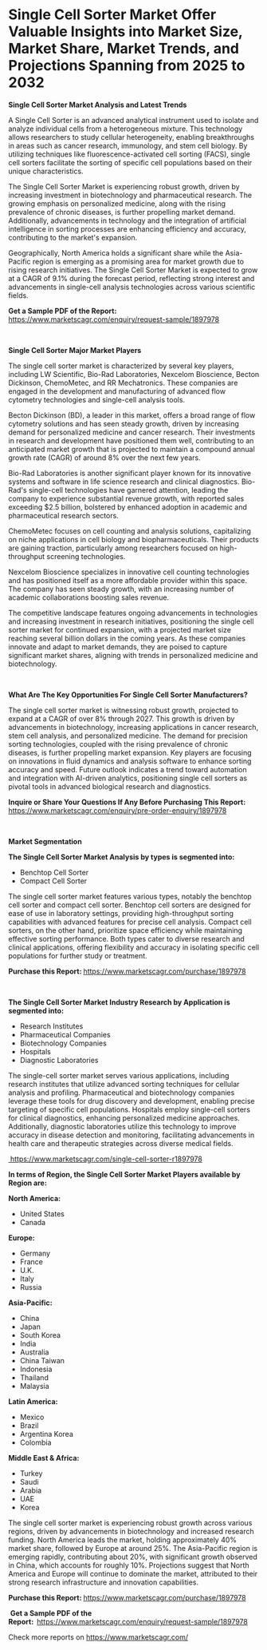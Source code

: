 <p><h1>Single Cell Sorter Market Offer Valuable Insights into Market Size, Market Share, Market Trends, and Projections Spanning from 2025 to 2032</h1></p><p><strong>Single Cell Sorter Market Analysis and Latest Trends</strong></p>
<p><p>A Single Cell Sorter is an advanced analytical instrument used to isolate and analyze individual cells from a heterogeneous mixture. This technology allows researchers to study cellular heterogeneity, enabling breakthroughs in areas such as cancer research, immunology, and stem cell biology. By utilizing techniques like fluorescence-activated cell sorting (FACS), single cell sorters facilitate the sorting of specific cell populations based on their unique characteristics.</p><p>The Single Cell Sorter Market is experiencing robust growth, driven by increasing investment in biotechnology and pharmaceutical research. The growing emphasis on personalized medicine, along with the rising prevalence of chronic diseases, is further propelling market demand. Additionally, advancements in technology and the integration of artificial intelligence in sorting processes are enhancing efficiency and accuracy, contributing to the market's expansion.</p><p>Geographically, North America holds a significant share while the Asia-Pacific region is emerging as a promising area for market growth due to rising research initiatives. The Single Cell Sorter Market is expected to grow at a CAGR of 9.1% during the forecast period, reflecting strong interest and advancements in single-cell analysis technologies across various scientific fields.</p></p>
<p><strong>Get a Sample PDF of the Report:&nbsp;</strong> <a href="https://www.marketscagr.com/enquiry/request-sample/1897978?utm_campaign=2650&utm_medium=2&utm_source=Github&utm_content=ia&utm_term=08042025&utm_id=single-cell-sorter">https://www.marketscagr.com/enquiry/request-sample/1897978</a></p>
<p>&nbsp;</p>
<p><strong>Single Cell Sorter Major Market Players</strong></p>
<p><p>The single cell sorter market is characterized by several key players, including LW Scientific, Bio-Rad Laboratories, Nexcelom Bioscience, Becton Dickinson, ChemoMetec, and RR Mechatronics. These companies are engaged in the development and manufacturing of advanced flow cytometry technologies and single-cell analysis tools. </p><p>Becton Dickinson (BD), a leader in this market, offers a broad range of flow cytometry solutions and has seen steady growth, driven by increasing demand for personalized medicine and cancer research. Their investments in research and development have positioned them well, contributing to an anticipated market growth that is projected to maintain a compound annual growth rate (CAGR) of around 8% over the next few years.</p><p>Bio-Rad Laboratories is another significant player known for its innovative systems and software in life science research and clinical diagnostics. Bio-Rad's single-cell technologies have garnered attention, leading the company to experience substantial revenue growth, with reported sales exceeding $2.5 billion, bolstered by enhanced adoption in academic and pharmaceutical research sectors.</p><p>ChemoMetec focuses on cell counting and analysis solutions, capitalizing on niche applications in cell biology and biopharmaceuticals. Their products are gaining traction, particularly among researchers focused on high-throughput screening technologies.</p><p>Nexcelom Bioscience specializes in innovative cell counting technologies and has positioned itself as a more affordable provider within this space. The company has seen steady growth, with an increasing number of academic collaborations boosting sales revenue.</p><p>The competitive landscape features ongoing advancements in technologies and increasing investment in research initiatives, positioning the single cell sorter market for continued expansion, with a projected market size reaching several billion dollars in the coming years. As these companies innovate and adapt to market demands, they are poised to capture significant market shares, aligning with trends in personalized medicine and biotechnology.</p></p>
<p>&nbsp;</p>
<p><strong>What Are The Key Opportunities For Single Cell Sorter Manufacturers?</strong></p>
<p><p>The single cell sorter market is witnessing robust growth, projected to expand at a CAGR of over 8% through 2027. This growth is driven by advancements in biotechnology, increasing applications in cancer research, stem cell analysis, and personalized medicine. The demand for precision sorting technologies, coupled with the rising prevalence of chronic diseases, is further propelling market expansion. Key players are focusing on innovations in fluid dynamics and analysis software to enhance sorting accuracy and speed. Future outlook indicates a trend toward automation and integration with AI-driven analytics, positioning single cell sorters as pivotal tools in advanced biological research and diagnostics.</p></p>
<p><strong>Inquire or Share Your Questions If Any Before Purchasing This Report:</strong> <a href="https://www.marketscagr.com/enquiry/pre-order-enquiry/1897978?utm_campaign=2650&utm_medium=2&utm_source=Github&utm_content=ia&utm_term=08042025&utm_id=single-cell-sorter">https://www.marketscagr.com/enquiry/pre-order-enquiry/1897978</a></p>
<p>&nbsp;</p>
<p><strong>Market Segmentation</strong></p>
<p><strong>The Single Cell Sorter Market Analysis by types is segmented into:</strong></p>
<p><ul><li>Benchtop Cell Sorter</li><li>Compact Cell Sorter</li></ul></p>
<p><p>The single cell sorter market features various types, notably the benchtop cell sorter and compact cell sorter. Benchtop cell sorters are designed for ease of use in laboratory settings, providing high-throughput sorting capabilities with advanced features for precise cell analysis. Compact cell sorters, on the other hand, prioritize space efficiency while maintaining effective sorting performance. Both types cater to diverse research and clinical applications, offering flexibility and accuracy in isolating specific cell populations for further study or treatment.</p></p>
<p><strong>Purchase this Report:&nbsp;</strong><a href="https://www.marketscagr.com/purchase/1897978?utm_campaign=2650&utm_medium=2&utm_source=Github&utm_content=ia&utm_term=08042025&utm_id=single-cell-sorter">https://www.marketscagr.com/purchase/1897978</a></p>
<p>&nbsp;</p>
<p><strong>The Single Cell Sorter Market Industry Research by Application is segmented into:</strong></p>
<p><ul><li>Research Institutes</li><li>Pharmaceutical Companies</li><li>Biotechnology Companies</li><li>Hospitals</li><li>Diagnostic Laboratories</li></ul></p>
<p><p>The single-cell sorter market serves various applications, including research institutes that utilize advanced sorting techniques for cellular analysis and profiling. Pharmaceutical and biotechnology companies leverage these tools for drug discovery and development, enabling precise targeting of specific cell populations. Hospitals employ single-cell sorters for clinical diagnostics, enhancing personalized medicine approaches. Additionally, diagnostic laboratories utilize this technology to improve accuracy in disease detection and monitoring, facilitating advancements in health care and therapeutic strategies across diverse medical fields.</p></p>
<p><a href="https://www.marketscagr.com/single-cell-sorter-r1897978?utm_campaign=2650&utm_medium=2&utm_source=Github&utm_content=ia&utm_term=08042025&utm_id=single-cell-sorter">&nbsp;https://www.marketscagr.com/single-cell-sorter-r1897978</a></p>
<p><strong>In terms of Region, the Single Cell Sorter Market Players available by Region are:</strong></p>
<p>
    <p> <strong> North America: </strong>
        <ul>
            <li>United States</li>
            <li>Canada</li>
        </ul>
        </p> 
    <p> <strong> Europe: </strong>
        <ul>
            <li>Germany</li>
            <li>France</li>
            <li>U.K.</li>
            <li>Italy</li>
            <li>Russia</li>
        </ul>
        </p> 
    <p> <strong> Asia-Pacific: </strong>
        <ul>
            <li>China</li>
            <li>Japan</li>
            <li>South Korea</li>
            <li>India</li>
            <li>Australia</li>
            <li>China Taiwan</li>
            <li>Indonesia</li>
            <li>Thailand</li>
            <li>Malaysia</li>
        </ul>
        </p> 
    <p> <strong> Latin America: </strong>
        <ul>
            <li>Mexico</li>
            <li>Brazil</li>
            <li>Argentina Korea</li>
            <li>Colombia</li>
        </ul>
        </p> 
    <p> <strong> Middle East & Africa: </strong>
        <ul>
            <li>Turkey</li>
            <li>Saudi</li>
            <li>Arabia</li>
            <li>UAE</li>
            <li>Korea</li>
        </ul>
    </p>
    </p>
<p><p>The single cell sorter market is experiencing robust growth across various regions, driven by advancements in biotechnology and increased research funding. North America leads the market, holding approximately 40% market share, followed by Europe at around 25%. The Asia-Pacific region is emerging rapidly, contributing about 20%, with significant growth observed in China, which accounts for roughly 10%. Projections suggest that North America and Europe will continue to dominate the market, attributed to their strong research infrastructure and innovation capabilities.</p></p>
<p><strong>Purchase this Report: </strong><a href="https://www.marketscagr.com/purchase/1897978?utm_campaign=2650&utm_medium=2&utm_source=Github&utm_content=ia&utm_term=08042025&utm_id=single-cell-sorter">https://www.marketscagr.com/purchase/1897978</a></p>
<p>&nbsp;<strong>Get a Sample PDF of the Report:&nbsp;&nbsp;</strong><a href="https://www.marketscagr.com/enquiry/request-sample/1897978?utm_campaign=2650&utm_medium=2&utm_source=Github&utm_content=ia&utm_term=08042025&utm_id=single-cell-sorter">https://www.marketscagr.com/enquiry/request-sample/1897978</a></p>
<p><strong></strong></p>
<p>Check more reports on <a href="https://www.marketscagr.com/?utm_campaign=2650&utm_medium=2&utm_source=Github&utm_content=ia&utm_term=08042025&utm_id=single-cell-sorter">https://www.marketscagr.com/</a></p>